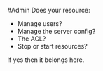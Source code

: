 #Admin
Does your resource: 
- Manage users?
- Manage the server config?
- The ACL?
- Stop or start resources?
 
If yes then it belongs here.
